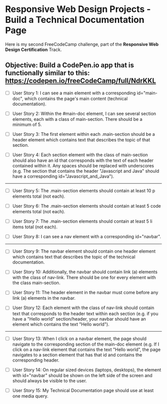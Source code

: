 # Responsive Web Design Projects - Build a Technical Documentation Page

Here is my second FreeCodeCamp challenge, part of the **Responsive Web Design Certification** Track. 

Objective: Build a CodePen.io app that is functionally similar to this: https://codepen.io/freeCodeCamp/full/NdrKKL
--------

- [ ] User Story 1: I can see a main element with a corresponding id="main-doc", which contains the page's main content (technical documentation).

- [ ] User Story 2: Within the #main-doc element, I can see several section elements, each with a class of main-section. There should be a minimum of 5.

- [ ]  User Story 3: The first element within each .main-section should be a header element which contains text that describes the topic of that section.

- [ ] User Story 4: Each section element with the class of main-section should also have an id that corresponds with the text of each header contained within it. Any spaces should be replaced with underscores (e.g. The section that contains the header "Javascript and Java" should have a corresponding id="Javascript_and_Java").

-------------

- [ ] User Story 5: The .main-section elements should contain at least 10 p elements total (not each).

- [ ] User Story 6: The .main-section elements should contain at least 5 code elements total (not each).

- [ ] User Story 7: The .main-section elements should contain at least 5 li items total (not each).

- [ ] User Story 8: I can see a nav element with a corresponding id="navbar".

-------------

- [ ] User Story 9: The navbar element should contain one header element which contains text that describes the topic of the technical documentation.

- [ ] User Story 10: Additionally, the navbar should contain link (a) elements with the class of nav-link. There should be one for every element with the class main-section.

- [ ] User Story 11: The header element in the navbar must come before any link (a) elements in the navbar.

- [ ] User Story 12: Each element with the class of nav-link should contain text that corresponds to the header text within each section (e.g. if you have a "Hello world" section/header, your navbar should have an element which contains the text "Hello world"). 

-------------

- [ ] User Story 13: When I click on a navbar element, the page should navigate to the corresponding section of the main-doc element (e.g. If I click on a nav-link element that contains the text "Hello world", the page navigates to a section element that has that id and contains the corresponding header.

- [ ] User Story 14: On regular sized devices (laptops, desktops), the element with id="navbar" should be shown on the left side of the screen and should always be visible to the user.

- [ ] User Story 15: My Technical Documentation page should use at least one media query.
